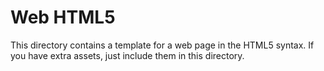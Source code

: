 # Web HTML5
This directory contains a template for a web page in the HTML5 syntax.
If you have extra assets, just include them in this directory.